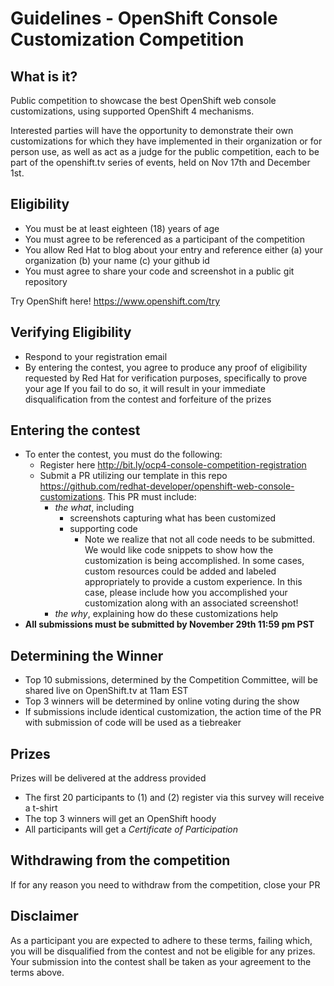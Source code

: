 
# Guidelines - OpenShift Console Customization Competition

## What is it?

Public competition to showcase the best OpenShift web console customizations, using supported OpenShift 4 mechanisms. 

Interested parties will have the opportunity to demonstrate their own customizations for which they have implemented in their organization or for person use, as well as act as a judge for the public competition, each to be part of the openshift.tv series of events, held on Nov 17th and December 1st.

## Eligibility

- You must be at least eighteen (18) years of age
- You must agree to be referenced as a participant of the competition
- You allow Red Hat to blog about your entry and reference either (a) your organization (b) your name (c) your github id
- You must agree to share your code and screenshot in a public git repository

Try OpenShift here! https://www.openshift.com/try 

## Verifying Eligibility

- Respond to your registration email
- By entering the contest, you agree to produce any proof of eligibility requested by Red Hat for verification purposes, specifically to prove your age
If you fail to do so, it will result in your immediate disqualification from the contest and forfeiture of the prizes

## Entering the contest
- To enter the contest, you must do the following:
    - Register here http://bit.ly/ocp4-console-competition-registration
    - Submit a PR utilizing our template in this repo https://github.com/redhat-developer/openshift-web-console-customizations.  This PR must include:
        - *the what*, including
            - screenshots capturing what has been customized 
            - supporting code
                 - Note we realize that not all code needs to be submitted.  We would like code snippets to show how the customization is being accomplished.  In some cases, custom resources could be added and labeled appropriately to provide a custom experience.  In this case, please include how you accomplished your customization along with an associated screenshot!
        - *the why*, explaining how do these customizations help
- **All submissions must be submitted by November 29th 11:59 pm PST**

## Determining the Winner
- Top 10 submissions, determined by the Competition Committee, will be shared live on OpenShift.tv at 11am EST
- Top 3 winners will be determined by online voting during the show
- If submissions include identical customization, the action time of the PR with submission of code will be used as a tiebreaker

## Prizes
Prizes will be delivered at the address provided
- The first 20 participants to (1) and (2) register via this survey will receive a t-shirt
- The top 3 winners will get an OpenShift hoody
- All participants will get a *Certificate of Participation*

## Withdrawing from the competition
If for any reason you need to withdraw from the competition, close your PR

## Disclaimer
As a participant you are expected to adhere to these terms, failing which, you will be disqualified from the contest and not be eligible for any prizes. Your submission into the contest shall be taken as your agreement to the terms above.

